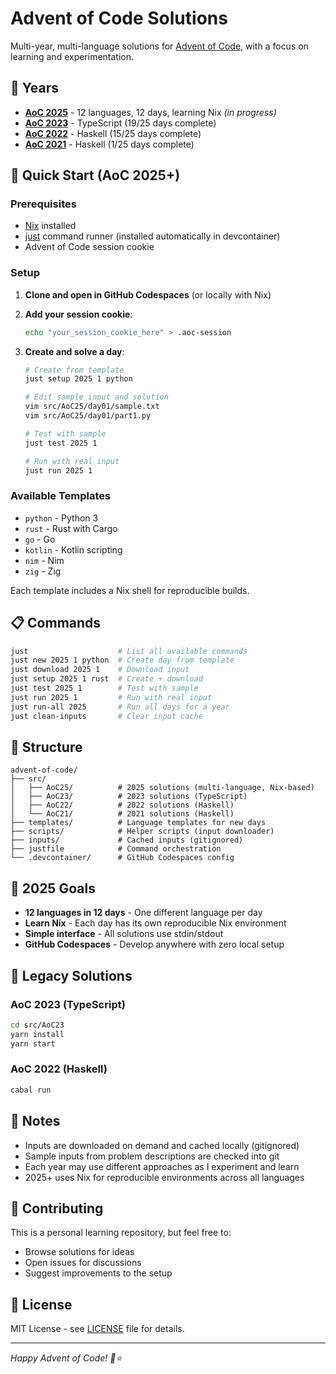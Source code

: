 # Advent of Code Solutions

Multi-year, multi-language solutions for [Advent of Code](https://adventofcode.com), with a focus on learning and experimentation.

## 🎄 Years

- **[AoC 2025](src/AoC25/)** - 12 languages, 12 days, learning Nix *(in progress)*
- **[AoC 2023](src/AoC23/)** - TypeScript (19/25 days complete)
- **[AoC 2022](src/AoC22/)** - Haskell (15/25 days complete)
- **[AoC 2021](src/AoC21/)** - Haskell (1/25 days complete)

## 🚀 Quick Start (AoC 2025+)

### Prerequisites

- [Nix](https://nixos.org/download.html) installed
- [just](https://github.com/casey/just) command runner (installed automatically in devcontainer)
- Advent of Code session cookie

### Setup

1. **Clone and open in GitHub Codespaces** (or locally with Nix)
2. **Add your session cookie**:
   ```bash
   echo "your_session_cookie_here" > .aoc-session
   ```

3. **Create and solve a day**:
   ```bash
   # Create from template
   just setup 2025 1 python

   # Edit sample input and solution
   vim src/AoC25/day01/sample.txt
   vim src/AoC25/day01/part1.py

   # Test with sample
   just test 2025 1

   # Run with real input
   just run 2025 1
   ```

### Available Templates

- `python` - Python 3
- `rust` - Rust with Cargo
- `go` - Go
- `kotlin` - Kotlin scripting
- `nim` - Nim
- `zig` - Zig

Each template includes a Nix shell for reproducible builds.

## 📋 Commands

```bash
just                    # List all available commands
just new 2025 1 python  # Create day from template
just download 2025 1    # Download input
just setup 2025 1 rust  # Create + download
just test 2025 1        # Test with sample
just run 2025 1         # Run with real input
just run-all 2025       # Run all days for a year
just clean-inputs       # Clear input cache
```

## 📁 Structure

```
advent-of-code/
├── src/
│   ├── AoC25/          # 2025 solutions (multi-language, Nix-based)
│   ├── AoC23/          # 2023 solutions (TypeScript)
│   ├── AoC22/          # 2022 solutions (Haskell)
│   └── AoC21/          # 2021 solutions (Haskell)
├── templates/          # Language templates for new days
├── scripts/            # Helper scripts (input downloader)
├── inputs/             # Cached inputs (gitignored)
├── justfile            # Command orchestration
└── .devcontainer/      # GitHub Codespaces config
```

## 🎯 2025 Goals

- **12 languages in 12 days** - One different language per day
- **Learn Nix** - Each day has its own reproducible Nix environment
- **Simple interface** - All solutions use stdin/stdout
- **GitHub Codespaces** - Develop anywhere with zero local setup

## 🔧 Legacy Solutions

### AoC 2023 (TypeScript)

```bash
cd src/AoC23
yarn install
yarn start
```

### AoC 2022 (Haskell)

```bash
cabal run
```

## 📝 Notes

- Inputs are downloaded on demand and cached locally (gitignored)
- Sample inputs from problem descriptions are checked into git
- Each year may use different approaches as I experiment and learn
- 2025+ uses Nix for reproducible environments across all languages

## 🤝 Contributing

This is a personal learning repository, but feel free to:
- Browse solutions for ideas
- Open issues for discussions
- Suggest improvements to the setup

## 📄 License

MIT License - see [LICENSE](LICENSE) file for details.

---

*Happy Advent of Code! 🎄⭐*
